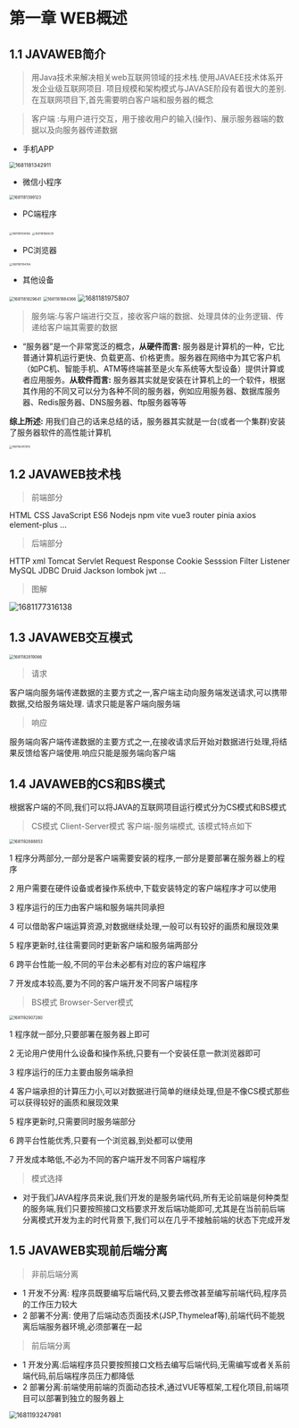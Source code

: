 

# 第一章 WEB概述

## 1.1 JAVAWEB简介

> 用Java技术来解决相关web互联网领域的技术栈.使用JAVAEE技术体系开发企业级互联网项目. 项目规模和架构模式与JAVASE阶段有着很大的差别. 在互联网项目下,首先需要明白客户端和服务器的概念

> 客户端 :与用户进行交互，用于接收用户的输入(操作)、展示服务器端的数据以及向服务器传递数据

+ 手机APP

<img src="images/1681181342911.png" alt="1681181342911" style="zoom: 67%;" />

+ 微信小程序

<img src="images/1681181399123.png" alt="1681181399123" style="zoom: 50%;" />

+ PC端程序

<img src="images/1681181558166.png" alt="1681181558166" style="zoom:33%;" />

<img src="images/1681181668235.png" alt="1681181668235" style="zoom:33%;" />

+ PC浏览器

<img src="images/1681181764764.png" alt="1681181764764" style="zoom: 33%;" />

+ 其他设备

<img src="images/1681181829641.png" alt="1681181829641" style="zoom: 50%;" />





<img src="images/1681181884366.png" alt="1681181884366" style="zoom: 50%;" />

<img src="images/1681181975807.png" alt="1681181975807" style="zoom: 80%;" />

> 服务端:与客户端进行交互，接收客户端的数据、处理具体的业务逻辑、传递给客户端其需要的数据

+ “服务器”是一个非常宽泛的概念，**从硬件而言:** 服务器是计算机的一种，它比普通计算机运行更快、负载更高、价格更贵。服务器在网络中为其它客户机（如PC机、智能手机、ATM等终端甚至是火车系统等大型设备）提供计算或者应用服务。**从软件而言:** 服务器其实就是安装在计算机上的一个软件，根据其作用的不同又可以分为各种不同的服务器，例如应用服务器、数据库服务器、Redis服务器、DNS服务器、ftp服务器等等

**综上所述:** 用我们自己的话来总结的话，服务器其实就是一台(或者一个集群)安装了服务器软件的高性能计算机

<img src="images/1681182451912.png" alt="1681182451912" style="zoom: 33%;" />



## 1.2 JAVAWEB技术栈

> 前端部分

HTML CSS  JavaScript ES6 Nodejs npm vite vue3 router pinia  axios  element-plus ...

> 后端部分

HTTP xml Tomcat  Servlet   Request   Response  Cookie  Sesssion  Filter Listener MySQL JDBC  Druid  Jackson lombok jwt ...

> 图解

![1681177316138](images/1681177316138.png)

## 1.3  JAVAWEB交互模式

<img src="images/1681182819066.png" alt="1681182819066" style="zoom:50%;" />

> 请求

客户端向服务端传递数据的主要方式之一,客户端主动向服务端发送请求,可以携带数据,交给服务端处理. 请求只能是客户端向服务端

> 响应

服务端向客户端传递数据的主要方式之一,在接收请求后开始对数据进行处理,将结果反馈给客户端使用.响应只能是服务端向客户端

## 1.4 JAVAWEB的CS和BS模式

根据客户端的不同,我们可以将JAVA的互联网项目运行模式分为CS模式和BS模式

> CS模式  Client-Server模式   客户端-服务端模式, 该模式特点如下

<img src="images/1681192888853.png" alt="1681192888853" style="zoom:50%;" />

1 程序分两部分,一部分是客户端需要安装的程序,一部分是要部署在服务器上的程序

2 用户需要在硬件设备或者操作系统中,下载安装特定的客户端程序才可以使用

3 程序运行的压力由客户端和服务端共同承担

4 可以借助客户端运算资源,对数据继续处理,一般可以有较好的画质和展现效果

5 程序更新时,往往需要同时更新客户端和服务端两部分

6 跨平台性能一般,不同的平台未必都有对应的客户端程序

7 开发成本较高,要为不同的客户端开发不同客户端程序

> BS模式 Browser-Server模式

<img src="images/1681192907280.png" alt="1681192907280" style="zoom:50%;" />

1 程序就一部分,只要部署在服务器上即可

2 无论用户使用什么设备和操作系统,只要有一个安装任意一款浏览器即可

3 程序运行的压力主要由服务端承担

4 客户端承担的计算压力小,可以对数据进行简单的继续处理,但是不像CS模式那些可以获得较好的画质和展现效果

5 程序更新时,只需要同时服务端部分

6 跨平台性能优秀,只要有一个浏览器,到处都可以使用

7 开发成本略低,不必为不同的客户端开发不同客户端程序

> 模式选择

+ 对于我们JAVA程序员来说,我们开发的是服务端代码,所有无论前端是何种类型的服务端,我们只要按照接口文档要求开发后端功能即可,尤其是在当前前后端分离模式开发为主的时代背景下,我们可以在几乎不接触前端的状态下完成开发

## 1.5 JAVAWEB实现前后端分离

> 非前后端分离

+ 1 开发不分离: 程序员既要编写后端代码,又要去修改甚至编写前端代码,程序员的工作压力较大
+ 2 部署不分离: 使用了后端动态页面技术(JSP,Thymeleaf等),前端代码不能脱离后端服务器环境,必须部署在一起

> 前后端分离

+ 1 开发分离:后端程序员只要按照接口文档去编写后端代码,无需编写或者关系前端代码,前后端程序员压力都降低
+ 2 部署分离:前端使用前端的页面动态技术,通过VUE等框架,工程化项目,前端项目可以部署到独立的服务器上

<img src="images/1681193247981.png" alt="1681193247981" style="zoom: 80%;" />





